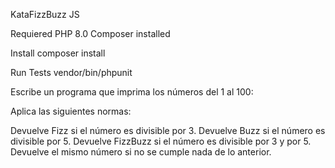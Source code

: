 KataFizzBuzz JS

Requiered
PHP 8.0
Composer installed

Install
composer install

Run Tests
vendor/bin/phpunit


Escribe un programa que imprima los números del 1 al 100:

Aplica las siguientes normas:

Devuelve Fizz si el número es divisible por 3.
Devuelve Buzz si el número es divisible por 5.
Devuelve FizzBuzz si el número es divisible por 3 y por 5.
Devuelve el mismo número si no se cumple nada de lo anterior.
